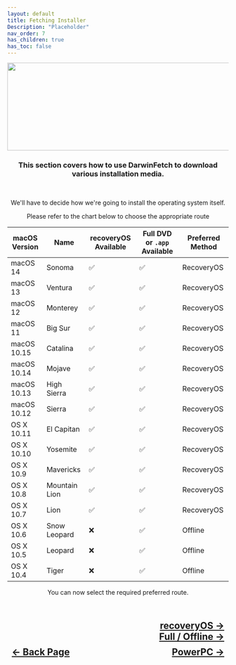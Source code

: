 ```yaml
---
layout: default
title: Fetching Installer
Description: "Placeholder"
nav_order: 7
has_children: true
has_toc: false
---
```


<style>
  .navigation-container {
    display: flex;
    justify-content: space-between;
    align-items: center;
    width: 100%;
  }
  
  .nav-button {
    margin: 10px;
  }

  .recoveryOS-next-button-container,
  .Full-next-button-container {
    text-align: right;
  }

  .recoveryOS-next-button,
  .Full-next-button {
    margin: 10px;
    top: 0px;
    bottom: 0px;
    left: 0px;
    right: 0px;
  }

</style>

<p align="center">
  <img width="650" height="200" src="../../../assets/Headers/Header-Fetching-Installer.png">
</p>

<h3 align="center">This section covers how to use DarwinFetch to download various installation media.</h3>

<br>
<p align="center">We'll have to decide how we're going to install the operating system itself.</p>

<p align="center">Please refer to the chart below to choose the appropriate route</p>

| macOS Version | Name | recoveryOS Available | Full DVD or ``.app`` Available | Preferred Method |
| ---- | ---- | ---- | ---- | ---- |
| macOS 14 | Sonoma | ✅ | ✅ | RecoveryOS |
| macOS 13 | Ventura | ✅ | ✅ | RecoveryOS |
| macOS 12 | Monterey | ✅ | ✅ | RecoveryOS |
| macOS 11 | Big Sur | ✅ | ✅ | RecoveryOS |
| macOS 10.15 | Catalina | ✅ | ✅ | RecoveryOS |
| macOS 10.14 | Mojave | ✅ | ✅ | RecoveryOS |
| macOS 10.13 | High Sierra | ✅ | ✅ | RecoveryOS |
| macOS 10.12 | Sierra | ✅ | ✅ | RecoveryOS |
| OS X 10.11 | El Capitan | ✅ | ✅ | RecoveryOS |
| OS X 10.10 | Yosemite | ✅ | ✅ | RecoveryOS |
| OS X 10.9 | Mavericks | ✅ | ✅ | RecoveryOS |
| OS X 10.8 | Mountain Lion | ✅ | ✅ | RecoveryOS |
| OS X 10.7 | Lion | ✅ | ✅ | RecoveryOS |
| OS X 10.6 | Snow Leopard | ❌ | ✅ | Offline |
| OS X 10.5 | Leopard | ❌ | ✅ | Offline |
| OS X 10.4 | Tiger | ❌ | ✅ | Offline |

<p align="center">You can now select the required preferred route.</p>

<h2 align="center">
  <br>
  <div class="recoveryOS-next-button-container">
  <a class="recoveryOS-next-button" href="../01-recoveryOS/index/">recoveryOS &rarr;</a>
  </div>
  <div class="Full-next-button-container">
  <a class="Full-next-button" href="../02-Full/index/">Full / Offline &rarr;</a>
  </div>
  <div class="navigation-container">
    <a class="nav-button" href="../../06-OpenCoreConfiguration/index">&larr; Back Page</a>
    <a class="nav-button" href="../03-PowerPC/index/">PowerPC &rarr;</a>
  </div>
  <br>
</h2>
